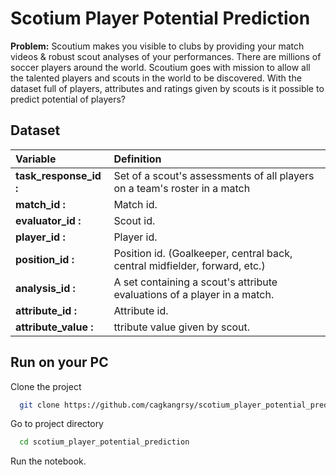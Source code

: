 # Scotium Player Potential Prediction

**Problem:** Scoutium makes you visible to clubs by providing your match videos & robust scout analyses of your performances. There are millions of soccer players around the world. Scoutium goes with mission to allow all the talented players and scouts in the world to be discovered. With the dataset full of players, attributes and ratings given by scouts is it possible to predict potential of players?

## Dataset

| **Variable** | **Definition** |
| :-------- | :------- |
| **task_response_id :** | Set of a scout's assessments of all players on a team's roster in a match |
| **match_id :** | Match id. |
| **evaluator_id :** | Scout id. |
| **player_id :** | Player id. |
| **position_id  :** | Position id. (Goalkeeper, central back, central midfielder, forward, etc.) |
| **analysis_id :** | A set containing a scout's attribute evaluations of a player in a match. |
| **attribute_id  :** | Attribute id. |
| **attribute_value :** | ttribute value given by scout. |

## Run on your PC

Clone the project

```bash
  git clone https://github.com/cagkangrsy/scotium_player_potential_prediction
```

Go to project directory

```bash
  cd scotium_player_potential_prediction
```

Run the notebook.
